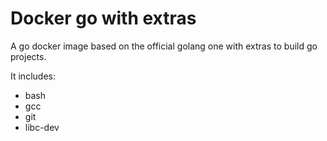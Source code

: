 # Docker go with extras
A go docker image based on the official golang one with extras to build go projects.

It includes:

- bash
- gcc
- git
- libc-dev
